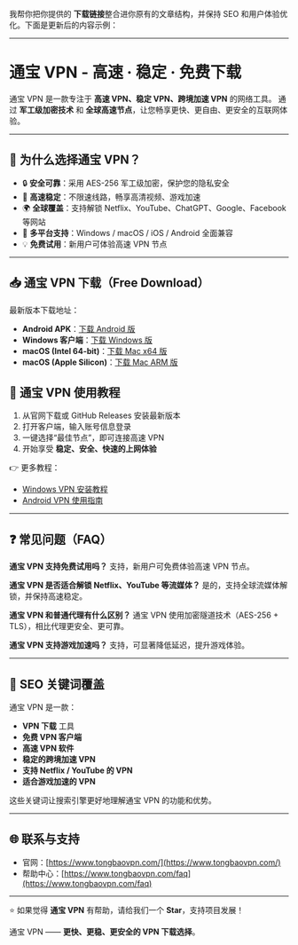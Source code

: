 我帮你把你提供的 **下载链接**整合进你原有的文章结构，并保持 SEO 和用户体验优化。下面是更新后的内容示例：

---

# 通宝 VPN - 高速 · 稳定 · 免费下载

通宝 VPN 是一款专注于 **高速 VPN、稳定 VPN、跨境加速 VPN** 的网络工具。
通过 **军工级加密技术** 和 **全球高速节点**，让您畅享更快、更自由、更安全的互联网体验。

---

## 🌟 为什么选择通宝 VPN？

* 🔒 **安全可靠**：采用 AES-256 军工级加密，保护您的隐私安全
* 🚀 **高速稳定**：不限速线路，畅享高清视频、游戏加速
* 🌍 **全球覆盖**：支持解锁 Netflix、YouTube、ChatGPT、Google、Facebook 等网站
* 📱 **多平台支持**：Windows / macOS / iOS / Android 全面兼容
* 💡 **免费试用**：新用户可体验高速 VPN 节点

---

## 📥 通宝 VPN 下载（Free Download）

最新版本下载地址：

* **Android APK**：[下载 Android 版](https://update.tongbaovpn.com/app-release.apk?v=1.16.32&t=1757397093)
* **Windows 客户端**：[下载 Windows 版](https://update.tongbaovpn.com/TongBaoVPN_Windows_1.6.38.exe)
* **macOS (Intel 64-bit)**：[下载 Mac x64 版](https://update.tongbaovpn.com/TongBaoVPN_1.6.38_x64.dmg)
* **macOS (Apple Silicon)**：[下载 Mac ARM 版](https://update.tongbaovpn.com/TongBaoVPN_1.6.38_arm64.dmg)


## 🚀 通宝 VPN 使用教程

1. 从官网下载或 GitHub Releases 安装最新版本
2. 打开客户端，输入账号信息登录
3. 一键选择“最佳节点”，即可连接高速 VPN
4. 开始享受 **稳定、安全、快速的上网体验**

👉 更多教程：

* [Windows VPN 安装教程](https://www.tongbaovpn.com/faq/7-Windows%E7%89%88%E6%9C%AC%E7%9A%84%E9%80%9A%E5%AE%9DVPN%E4%B8%8B%E8%BD%BD%E5%AE%89%E8%A3%85%E6%95%99%E7%A8%8B)
* [Android VPN 使用指南](https://www.tongbaovpn.com/faq/6-Mac%E7%89%88%E6%9C%AC%E7%9A%84%E9%80%9A%E5%AE%9DVPN%E4%B8%8B%E8%BD%BD%E5%AE%89%E8%A3%85%E6%95%99%E7%A8%8B)

---

## ❓ 常见问题（FAQ）

**通宝 VPN 支持免费试用吗？**
支持，新用户可免费体验高速 VPN 节点。

**通宝 VPN 是否适合解锁 Netflix、YouTube 等流媒体？**
是的，支持全球流媒体解锁，并保持高速稳定。

**通宝 VPN 和普通代理有什么区别？**
通宝 VPN 使用加密隧道技术（AES-256 + TLS），相比代理更安全、更可靠。

**通宝 VPN 支持游戏加速吗？**
支持，可显著降低延迟，提升游戏体验。

---

## 📌 SEO 关键词覆盖

通宝 VPN 是一款：

* **VPN 下载** 工具
* **免费 VPN 客户端**
* **高速 VPN 软件**
* **稳定的跨境加速 VPN**
* **支持 Netflix / YouTube 的 VPN**
* **适合游戏加速的 VPN**

这些关键词让搜索引擎更好地理解通宝 VPN 的功能和优势。

---

## 🌐 联系与支持

* 官网：[https://www.tongbaovpn.com/](https://www.tongbaovpn.com/)
* 帮助中心：[https://www.tongbaovpn.com/faq](https://www.tongbaovpn.com/faq)
<!-- * 技术支持邮箱：[support@your-domain.com](mailto:support@your-domain.com) -->

---

⭐ 如果觉得 **通宝 VPN** 有帮助，请给我们一个 **Star**，支持项目发展！

通宝 VPN —— **更快、更稳、更安全的 VPN 下载选择**。

